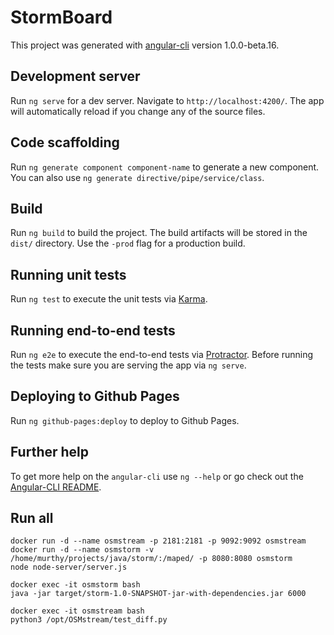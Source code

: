 # StormBoard

This project was generated with [angular-cli](https://github.com/angular/angular-cli) version 1.0.0-beta.16.

## Development server
Run `ng serve` for a dev server. Navigate to `http://localhost:4200/`. The app will automatically reload if you change any of the source files.

## Code scaffolding

Run `ng generate component component-name` to generate a new component. You can also use `ng generate directive/pipe/service/class`.

## Build

Run `ng build` to build the project. The build artifacts will be stored in the `dist/` directory. Use the `-prod` flag for a production build.

## Running unit tests

Run `ng test` to execute the unit tests via [Karma](https://karma-runner.github.io).

## Running end-to-end tests

Run `ng e2e` to execute the end-to-end tests via [Protractor](http://www.protractortest.org/). 
Before running the tests make sure you are serving the app via `ng serve`.

## Deploying to Github Pages

Run `ng github-pages:deploy` to deploy to Github Pages.

## Further help

To get more help on the `angular-cli` use `ng --help` or go check out the [Angular-CLI README](https://github.com/angular/angular-cli/blob/master/README.md).


## Run all
```
docker run -d --name osmstream -p 2181:2181 -p 9092:9092 osmstream
docker run -d --name osmstorm -v /home/murthy/projects/java/storm/:/maped/ -p 8080:8080 osmstorm
node node-server/server.js

docker exec -it osmstorm bash
java -jar target/storm-1.0-SNAPSHOT-jar-with-dependencies.jar 6000

docker exec -it osmstream bash
python3 /opt/OSMstream/test_diff.py 
```
